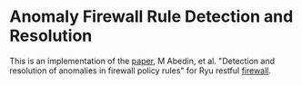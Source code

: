 # Anomaly Firewall Rule Detection and Resolution
This is an implementation of the [paper](https://link.springer.com/chapter/10.1007/11805588_2), M Abedin, et al. "Detection and resolution of anomalies in firewall policy rules" for Ryu restful [firewall](https://osrg.github.io/ryu-book/en/html/rest_firewall.html#id10).
